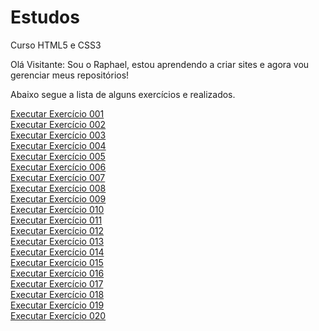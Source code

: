 # Estudos
 Curso HTML5 e CSS3

Olá Visitante: 
Sou o Raphael, estou aprendendo a criar sites e agora vou gerenciar meus repositórios!

Abaixo segue a lista de alguns exercícios e realizados.

<a href="https://raphael-dev1988.github.io/HTML-e-CSS/exercicios/001/001/index.html">Executar Exercício 001</a><br>
<a href="https://raphael-dev1988.github.io/HTML-e-CSS/exercicios/002/index.html">Executar Exercício 002</a><br>
<a href="https://raphael-dev1988.github.io/HTML-e-CSS/exercicios/003/index.html">Executar Exercício 003</a><br>
<a href="https://raphael-dev1988.github.io/HTML-e-CSS/exercicios/004/index.html">Executar Exercício 004</a><br>
<a href="https://raphael-dev1988.github.io/HTML-e-CSS/exercicios/005/index.html">Executar Exercício 005</a><br>
<a href="https://raphael-dev1988.github.io/HTML-e-CSS/exercicios/007/index.html">Executar Exercício 006</a><br>
<a href="https://raphael-dev1988.github.io/HTML-e-CSS/exercicios/008/index.html">Executar Exercício 007</a><br>
<a href="https://raphael-dev1988.github.io/HTML-e-CSS/exercicios/009/index.html">Executar Exercício 008</a><br>
<a href="https://raphael-dev1988.github.io/HTML-e-CSS/exercicios/010/index.html">Executar Exercício 009</a><br>
<a href="https://raphael-dev1988.github.io/HTML-e-CSS/exercicios/011/index.html">Executar Exercício 010</a><br>
<a href="https://raphael-dev1988.github.io/HTML-e-CSS/exercicios/012/index.html">Executar Exercício 011</a><br>
<a href="https://raphael-dev1988.github.io/HTML-e-CSS/exercicios/013/index.html">Executar Exercício 012</a><br>
<a href="https://raphael-dev1988.github.io/HTML-e-CSS/exercicios/014/index.html">Executar Exercício 013</a><br>
<a href="https://raphael-dev1988.github.io/HTML-e-CSS/exercicios/015/index.html">Executar Exercício 014</a><br>
<a href="https://raphael-dev1988.github.io/HTML-e-CSS/exercicios/016/index.html">Executar Exercício 015</a><br>
<a href="https://raphael-dev1988.github.io/HTML-e-CSS/exercicios/017/index.html">Executar Exercício 016</a><br>
<a href="https://raphael-dev1988.github.io/HTML-e-CSS/exercicios/018/index.html">Executar Exercício 017</a><br>
<a href="https://raphael-dev1988.github.io/HTML-e-CSS/exercicios/019/index.html">Executar Exercício 018</a><br>
<a href="https://raphael-dev1988.github.io/HTML-e-CSS/exercicios/020/index.html">Executar Exercício 019</a><br>
<a href="https://raphael-dev1988.github.io/HTML-e-CSS/exercicios/021/index.html">Executar Exercício 020</a><br>